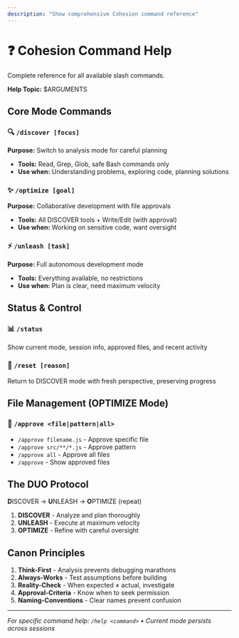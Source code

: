 ```yaml
---
description: "Show comprehensive Cohesion command reference"
---
```


# ❓ Cohesion Command Help

Complete reference for all available slash commands.

**Help Topic:** $ARGUMENTS

## Core Mode Commands

### 🔍 `/discover [focus]`
**Purpose:** Switch to analysis mode for careful planning
- **Tools:** Read, Grep, Glob, safe Bash commands only
- **Use when:** Understanding problems, exploring code, planning solutions

### ✨ `/optimize [goal]` 
**Purpose:** Collaborative development with file approvals
- **Tools:** All DISCOVER tools + Write/Edit (with approval)
- **Use when:** Working on sensitive code, want oversight

### ⚡ `/unleash [task]`
**Purpose:** Full autonomous development mode
- **Tools:** Everything available, no restrictions  
- **Use when:** Plan is clear, need maximum velocity

## Status & Control

### 📊 `/status`
Show current mode, session info, approved files, and recent activity

### 🔄 `/reset [reason]`
Return to DISCOVER mode with fresh perspective, preserving progress

## File Management (OPTIMIZE Mode)

### 📁 `/approve <file|pattern|all>`
- `/approve filename.js` - Approve specific file
- `/approve src/**/*.js` - Approve pattern
- `/approve all` - Approve all files
- `/approve` - Show approved files

## The DUO Protocol

**D**ISCOVER → **U**NLEASH → **O**PTIMIZE (repeat)

1. **DISCOVER** - Analyze and plan thoroughly
2. **UNLEASH** - Execute at maximum velocity  
3. **OPTIMIZE** - Refine with careful oversight

## Canon Principles

1. **Think-First** - Analysis prevents debugging marathons
2. **Always-Works** - Test assumptions before building
3. **Reality-Check** - When expected ≠ actual, investigate
4. **Approval-Criteria** - Know when to seek permission
5. **Naming-Conventions** - Clear names prevent confusion

---

*For specific command help: `/help <command>` • Current mode persists across sessions*